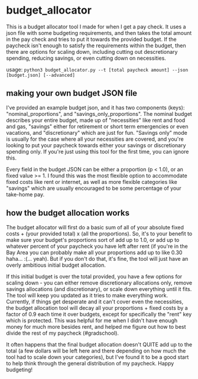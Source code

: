 # budget_allocator

This is a budget allocator tool I made for when I get a pay check. It uses a json file with some budgeting requirements, and then takes the total amount in the pay check and tries to put it towards the provided budget. If the paycheck isn't enough to satisfy the requirements within the budget, then there are options for scaling down, including cutting out descretionary spending, reducing savings, or even cutting down on necessities. 

usage: `python3 budget_allocator.py --t [total paycheck amount] --json [budget.json] [--advanced]`

## making your own budget JSON file

I've provided an example budget json, and it has two components (keys): "nominal_proportions", and "savings_only_proportions". The nominal budget describes your entire budget, made up of "necessities" like rent and food and gas, "savings" either for retirement or short term emergencies or even vacations, and "discretionary" which are just for fun. "Savings only" mode is usually for the case where all your necessities are covered, and you're looking to put your paycheck towards either your savings or discretionary spending only. If you're just using this tool for the first time, you can ignore this. 

Every field in the budget JSON can be either a proportion (p < 1.0), or an fixed value >= 1. I found this was the most flexible option to accommodate fixed costs like rent or internet, as well as more flexible categories like "savings" which are usually encouraged to be some percentage of your take-home pay. 

## how the budget allocation works

The budget allocator will first do a basic sum of all of your absolute fixed costs + (your provided total) x (all the proportions). So, it's to your benefit to make sure your budget's proportions sort of add up to 1.0, or add up to whatever percent of your paycheck you have left after rent (if you're in the Bay Area you can probably make all your proportions add up to like 0.30 haha... :(... yeah). But if you don't do that, it's fine, the tool will just have an overly ambitious initial budget allocation. 

If this initial budget is over the total provided, you have a few options for scaling down - you can either remove discretionary allocations only, remove savings allocations (and discretionary), or scale down everything until it fits. The tool will keep you updated as it tries to make everything work. Currently, if things get desperate and it can't cover even the necessities, the budget allocation tool will decay all your proportions + fixed costs by a factor of 0.9 each time it over budgets, except for specifically the "rent" key which is protected. This was helpful for me when I didn't have enough money for much more besides rent, and helped me figure out how to best divide the rest of my paycheck (#gradschool). 

It often happens that the final budget allocation doesn't QUITE add up to the total (a few dollars will be left here and there depending on how much the tool had to scale down your categories), but I've found it to be a good start to help think through the general distribution of my paycheck. Happy budgeting!

